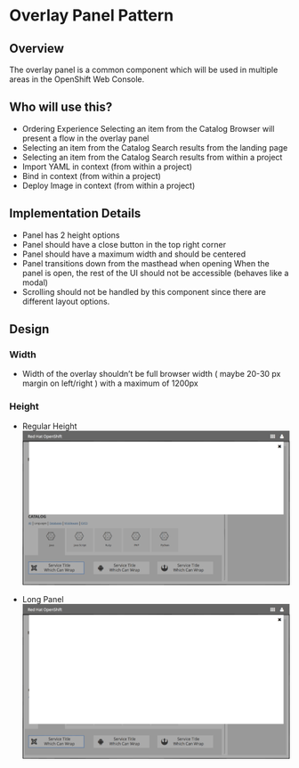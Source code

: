 # Overlay Panel Pattern

## Overview

The overlay panel is a common component which will be used in multiple areas in the OpenShift Web Console.

## Who will use this?
- Ordering Experience
Selecting an item from the Catalog Browser will present a flow in the overlay panel
- Selecting an item from the Catalog Search results from the landing page
- Selecting an item from the Catalog Search results from within a project
- Import YAML in context (from within a project)
- Bind in context (from within a project)
- Deploy  Image in context (from within a project)


## Implementation Details
- Panel has 2 height options
- Panel should have a close button in the top right corner
- Panel should have a maximum width and should be centered
- Panel transitions down from the masthead when opening
When the panel is open, the rest of the UI should not be accessible (behaves like a modal)
- Scrolling should not be handled by this component since there are different layout options.


## Design
### Width
- Width of the overlay shouldn’t be full browser width ( maybe 20-30 px margin on left/right ) with a maximum of 1200px
### Height
- Regular Height
![template](img/overlay-panel.png)

- Long Panel
![template](img/overlay-panel-long.png)
